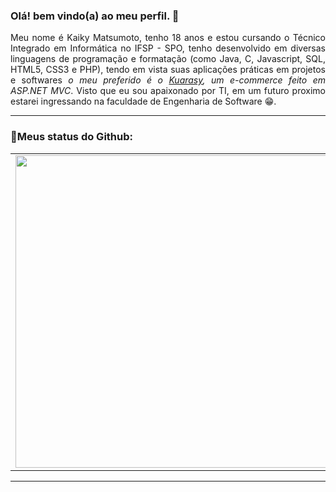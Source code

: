 ### Olá! bem vindo(a) ao meu perfil. 👋

<p align="justify">Meu nome é Kaiky Matsumoto, tenho 18 anos e estou cursando o Técnico Integrado em Informática no IFSP - SPO, tenho desenvolvido em diversas linguagens de programação e formatação (como Java, C, Javascript, SQL, HTML5, CSS3 e PHP), tendo em vista suas aplicações práticas em projetos e softwares <i>o meu preferido é o <a href="https://github.com/orgs/IFSPKuarasy/repositories">Kuarasy</a>, um e-commerce feito em ASP.NET MVC</i>. Visto que eu sou apaixonado por TI, em um futuro proximo estarei ingressando na faculdade de Engenharia de Software 😁.</p>

<hr>

###  📢Meus status do Github:

<center>
  <table>
    <tr>
        <td><img width="500px" align="center" src="https://github-readme-stats.vercel.app/api/top-langs/?username=koekoki&hide=hack&layout=compact&theme=dark" /></td>
        <td><img width="500px" align="center" src="https://github-readme-stats.vercel.app/api?username=koekoki&theme=dark&show_icons=true"/></td>
    </tr>   
  </table>
  <hr>

</center>


